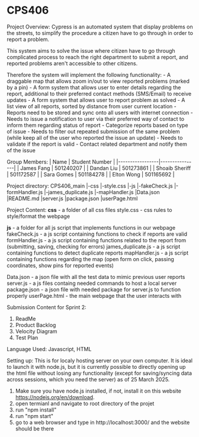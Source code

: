 # CPS406

Project Overview:
Cypress is an automated system that display problems on the streets, to simplify the procedure a citizen have to go through in order to report a problem.

This system aims to solve the issue where citizen have to go through complicated process to reach the right department to submit a report, and reported problems aren't accessible to other citizens.

Therefore the system will implement the following functionality:
		- A draggable map that allows zoom in/out to view reported problems (marked by a pin)
		- A form system that allows user to enter details regarding the report, additional to their preferred contact methods (SMS/Email) to receive updates
		- A form system that allows user to report problem as solved
		- A list view of all reports, sorted by distance from user current location
		- Reports need to be stored and sync onto all users with internet connection
		- Needs to issue a notification to user via their preferred way of contact to inform them regarding status of report
		- Categorize reports based on type of issue
		- Needs to filter out repeated submission of the same problem (while keep all of the user who reported the issue an update)
		- Needs to validate if the report is valid
		- Contact related department and notify them of the issue

Group Members:
| Name            | Student Number |
|-----------------|----------------|
| James Fang      | 501240207      |
| Dandan Liu      | 501273861      |
| Shoaib Sheriff  | 501172587      |
| Sara Gomes      | 501184278      |
| Elton Wong      | 501165692      |

Project directory:
CPS406_main
    |-css
      |-style.css
    |-js
      |-fakeCheck.js
      |-formHandler.js
      |-james_duplicate.js
      |-mapHandler.js
    |Data.json
    |README.md
    |server.js
    |package.json 
    |userPage.html
    
    

Project Content:
**css** - a folder of all css files
	style.css - css rules to style/format the webpage

**js** - a folder for all js script that implements functions in our webpage
	fakeCheck.js - a js script containing functions to check if reports are valid
	formHandler.js - a js script containing functions related to the report from (submitting, saving, checking for errors)
	james_duplicate.js - a js script containing functions to detect duplicate reports
	mapHandler.js - a js script containing functions regarding the map (open form on click, passing coordinates, show pins for reported events)
 
Data.json - a json file with all the test data to mimic previous user reports
server.js - a js files containg needed commands to host a local server
package.json - a json file with needed package for server.js to function properly
userPage.html - the main webpage that the user interacts with

Submission Content for Sprint 2:
1. ReadMe
2. Product Backlog
3. Velocity Diagram
4. Test Plan

Language Used:
Javascript, HTML

Setting up:
This is for localy hosting server on your own computer. It is ideal to launch it with node.js, but it is currently possible to directly opening up the html file without losing any functionality (except for saving/syncing data across sessions, which you need the server) as of 25 March 2025.
1. Make sure you have node.js installed, if not, install it on this website https://nodejs.org/en/download.
2. open termianl and navigate to root directory of the projet
3. run "npm install"
4. run "npm start"
5. go to a web browser and type in http://localhost:3000/ and the website should be there
